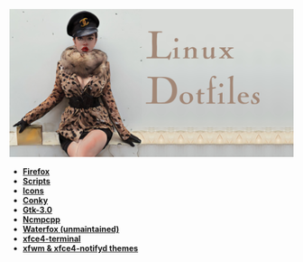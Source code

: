 ![alt text](dotfiles.jpg "Linux Dotfiles")

+ **[Firefox](https://github.com/furycd001/dots/tree/master/Firefox)**
+ **[Scripts](https://github.com/furycd001/dots/tree/master/Gucci)**
+ **[Icons](master)**
+ **[Conky](https://github.com/furycd001/dots/tree/master/conky)**
+ **[Gtk-3.0](https://github.com/furycd001/dots/tree/master/gtk-3.0)**
+ **[Ncmpcpp](https://github.com/furycd001/dots/tree/master/ncmpcpp)**
+ **[Waterfox (unmaintained)](https://github.com/furycd001/dots/tree/master/waterfox)**
+ **[xfce4-terminal](https://github.com/furycd001/dots/tree/master/xfce4-terminal)**
+ **[xfwm & xfce4-notifyd themes](https://github.com/furycd001/dots/tree/master/xfwm)**